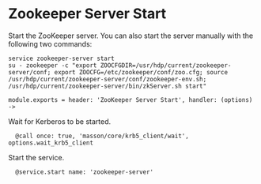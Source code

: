 
# Zookeeper Server Start

Start the ZooKeeper server. You can also start the server manually with the
following two commands:

```
service zookeeper-server start
su - zookeeper -c "export ZOOCFGDIR=/usr/hdp/current/zookeeper-server/conf; export ZOOCFG=/etc/zookeeper/conf/zoo.cfg; source /usr/hdp/current/zookeeper-server/conf/zookeeper-env.sh; /usr/hdp/current/zookeeper-server/bin/zkServer.sh start"
```

    module.exports = header: 'ZooKeeper Server Start', handler: (options) ->

Wait for Kerberos to be started.

      @call once: true, 'masson/core/krb5_client/wait', options.wait_krb5_client

Start the service.

      @service.start name: 'zookeeper-server'
